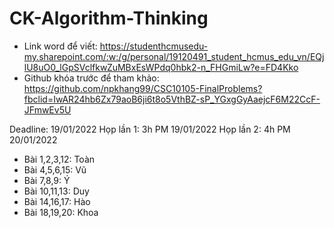 # CK-Algorithm-Thinking

- Link word để viết: https://studenthcmusedu-my.sharepoint.com/:w:/g/personal/19120491_student_hcmus_edu_vn/EQjlU8uO0_lGpSVclfkwZuMBxEsWPdq0hbk2-n_FHGmiLw?e=FD4Kko
- Github khóa trước để tham khảo: https://github.com/npkhang99/CSC10105-FinalProblems?fbclid=IwAR24hb6Zx79aoB6ji6t8o5VthBZ-sP_YGxgGyAaejcF6M22CcF-JFmwEv5U

Deadline: 19/01/2022
Họp lần 1: 3h PM 19/01/2022
Họp lần 2: 4h PM 20/01/2022

- Bài 1,2,3,12: Toàn
- Bài 4,5,6,15: Vũ
- Bài 7,8,9: Ý
- Bài 10,11,13: Duy
- Bài 14,16,17: Hào
- Bài 18,19,20: Khoa
